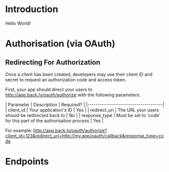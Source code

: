 # Introduction

Hello World!

# Authorisation (via OAuth)

## Redirecting For Authorization

Once a client has been created, developers may use their client ID and secret to request an authorization code and access token.

First, your app should direct your users to http://app.back.ly/oauth/authorize with the following parameters.

| Parameter | Description | Required? |
|-------------------------------------|
| client_id | Your application's ID | Yes |
| redirect_uri | The URL your users should be redirected back to | No |
| response_type | Must be set to 'code' for this part of the authorisation process | Yes |

For example: http://app.back.ly/oauth/authorize?client_id=123&redirect_uri=http://my.app/oauth/callback&response_type=code

# Endpoints

